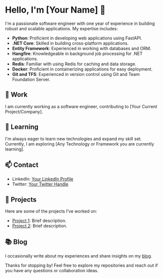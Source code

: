 # Hello, I'm [Your Name] 👋

I'm a passionate software engineer with one year of experience in building robust and scalable applications. My expertise includes:

- **Python**: Proficient in developing web applications using FastAPI.
- **.NET Core**: Skilled in building cross-platform applications.
- **Entity Framework**: Experienced in working with databases and ORM.
- **Hangfire**: Knowledgeable in background job processing for .NET applications.
- **Redis**: Familiar with using Redis for caching and data storage.
- **Docker**: Proficient in containerizing applications for easy deployment.
- **Git and TFS**: Experienced in version control using Git and Team Foundation Server.

## 💼 Work

I am currently working as a software engineer, contributing to [Your Current Project/Company].

## 🌱 Learning

I'm always eager to learn new technologies and expand my skill set. Currently, I am exploring [Any Technology or Framework you are currently learning].

## 📫 Contact

- LinkedIn: [Your LinkedIn Profile](https://www.linkedin.com/in/your-linkedin-profile/)
- Twitter: [Your Twitter Handle](https://twitter.com/your-twitter-handle)

## 🚀 Projects

Here are some of the projects I've worked on:

- [Project 1](link-to-project1): Brief description.
- [Project 2](link-to-project2): Brief description.

## 📚 Blog

I occasionally write about my experiences and share insights on my [blog](link-to-your-blog).

Thanks for stopping by! Feel free to explore my repositories and reach out if you have any questions or collaboration ideas.
